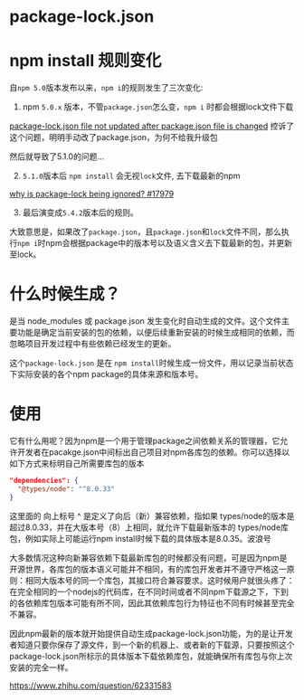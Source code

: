 
package-lock.json
======

# npm install 规则变化

自`npm 5.0`版本发布以来，`npm i`的规则发生了三次变化:

1. npm `5.0.x` 版本，不管`package.json`怎么变，`npm i` 时都会根据lock文件下载

[package-lock.json file not updated after package.json file is changed](https://github.com/npm/npm/issues/16866) 控诉了这个问题，明明手动改了package.json，为何不给我升级包

然后就导致了5.1.0的问题...

2. `5.1.0`版本后 `npm install` 会无视`lock`文件, 去下载最新的npm 

[why is package-lock being ignored? #17979](https://github.com/npm/npm/issues/17979)

3. 最后演变成`5.4.2`版本后的规则。

大致意思是，如果改了`package.json`，且`package.json`和`lock`文件不同，那么执行`npm i`时npm会根据package中的版本号以及语义含义去下载最新的包，并更新至lock。


# 什么时候生成？

是当 node_modules 或 package.json 发生变化时自动生成的文件。这个文件主要功能是确定当前安装的包的依赖，以便后续重新安装的时候生成相同的依赖，而忽略项目开发过程中有些依赖已经发生的更新。

这个`package-lock.json` 是在 `npm install`时候生成一份文件，用以记录当前状态下实际安装的各个npm package的具体来源和版本号。

# 使用

它有什么用呢？因为npm是一个用于管理package之间依赖关系的管理器，它允许开发者在pacakge.json中间标出自己项目对npm各库包的依赖。你可以选择以如下方式来标明自己所需要库包的版本

``` json
"dependencies": {
  "@types/node": "^8.0.33"
}
```
这里面的 向上标号 ^ 是定义了向后（新）兼容依赖，指如果 types/node的版本是超过8.0.33，并在大版本号（8）上相同，就允许下载最新版本的 types/node库包，例如实际上可能运行npm install时候下载的具体版本是8.0.35。波浪号

大多数情况这种向新兼容依赖下载最新库包的时候都没有问题，可是因为npm是开源世界，各库包的版本语义可能并不相同，有的库包开发者并不遵守严格这一原则：相同大版本号的同一个库包，其接口符合兼容要求。这时候用户就很头疼了：在完全相同的一个nodejs的代码库，在不同时间或者不同npm下载源之下，下到的各依赖库包版本可能有所不同，因此其依赖库包行为特征也不同有时候甚至完全不兼容。

因此npm最新的版本就开始提供自动生成package-lock.json功能，为的是让开发者知道只要你保存了源文件，到一个新的机器上、或者新的下载源，只要按照这个package-lock.json所标示的具体版本下载依赖库包，就能确保所有库包与你上次安装的完全一样。


https://www.zhihu.com/question/62331583